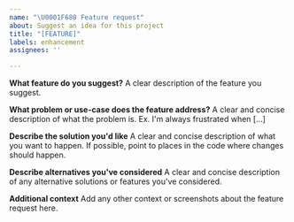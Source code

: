```yaml
---
name: "\U0001F680 Feature request"
about: Suggest an idea for this project
title: "[FEATURE]"
labels: enhancement
assignees: ''

---
```


**What feature do you suggest?**
A clear description of the feature you suggest.

**What problem or use-case does the feature address?**
A clear and concise description of what the problem is. Ex. I'm always frustrated when [...]

**Describe the solution you'd like**
A clear and concise description of what you want to happen. If possible, point to places in the code where changes should happen.

**Describe alternatives you've considered**
A clear and concise description of any alternative solutions or features you've considered.

**Additional context**
Add any other context or screenshots about the feature request here.
